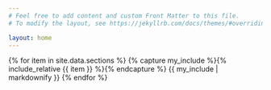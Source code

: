```yaml
---
# Feel free to add content and custom Front Matter to this file.
# To modify the layout, see https://jekyllrb.com/docs/themes/#overriding-theme-defaults

layout: home
---
```


{% for item in site.data.sections %}
  {% capture my_include %}{% include_relative {{ item }} %}{% endcapture %}
  {{ my_include | markdownify }}
{% endfor %}
